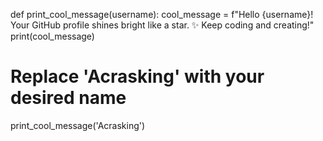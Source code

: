 def print_cool_message(username):
    cool_message = f"Hello {username}! Your GitHub profile shines bright like a star. ✨ Keep coding and creating!"
    print(cool_message)

# Replace 'Acrasking' with your desired name
print_cool_message('Acrasking')
